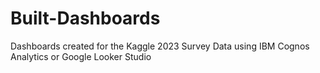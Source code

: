 # Built-Dashboards
Dashboards created for the Kaggle 2023 Survey Data using IBM Cognos Analytics or Google Looker Studio
